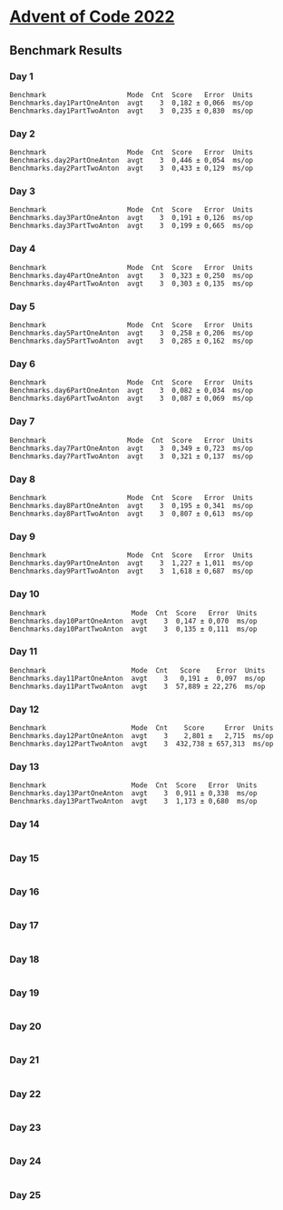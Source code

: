 # [Advent of Code 2022](https://adventofcode.com/2022)

## Benchmark Results
### Day 1
```
Benchmark                    Mode  Cnt  Score   Error  Units
Benchmarks.day1PartOneAnton  avgt    3  0,182 ± 0,066  ms/op
Benchmarks.day1PartTwoAnton  avgt    3  0,235 ± 0,830  ms/op
```
### Day 2
```
Benchmark                    Mode  Cnt  Score   Error  Units
Benchmarks.day2PartOneAnton  avgt    3  0,446 ± 0,054  ms/op
Benchmarks.day2PartTwoAnton  avgt    3  0,433 ± 0,129  ms/op
```
### Day 3
```
Benchmark                    Mode  Cnt  Score   Error  Units
Benchmarks.day3PartOneAnton  avgt    3  0,191 ± 0,126  ms/op
Benchmarks.day3PartTwoAnton  avgt    3  0,199 ± 0,665  ms/op
```
### Day 4
```
Benchmark                    Mode  Cnt  Score   Error  Units
Benchmarks.day4PartOneAnton  avgt    3  0,323 ± 0,250  ms/op
Benchmarks.day4PartTwoAnton  avgt    3  0,303 ± 0,135  ms/op
```
### Day 5
```
Benchmark                    Mode  Cnt  Score   Error  Units
Benchmarks.day5PartOneAnton  avgt    3  0,258 ± 0,206  ms/op
Benchmarks.day5PartTwoAnton  avgt    3  0,285 ± 0,162  ms/op
```
### Day 6
```
Benchmark                    Mode  Cnt  Score   Error  Units
Benchmarks.day6PartOneAnton  avgt    3  0,082 ± 0,034  ms/op
Benchmarks.day6PartTwoAnton  avgt    3  0,087 ± 0,069  ms/op
```
### Day 7
```
Benchmark                    Mode  Cnt  Score   Error  Units
Benchmarks.day7PartOneAnton  avgt    3  0,349 ± 0,723  ms/op
Benchmarks.day7PartTwoAnton  avgt    3  0,321 ± 0,137  ms/op
```
### Day 8
```
Benchmark                    Mode  Cnt  Score   Error  Units
Benchmarks.day8PartOneAnton  avgt    3  0,195 ± 0,341  ms/op
Benchmarks.day8PartTwoAnton  avgt    3  0,807 ± 0,613  ms/op
```
### Day 9
```
Benchmark                    Mode  Cnt  Score   Error  Units
Benchmarks.day9PartOneAnton  avgt    3  1,227 ± 1,011  ms/op
Benchmarks.day9PartTwoAnton  avgt    3  1,618 ± 0,687  ms/op
```
### Day 10
```
Benchmark                     Mode  Cnt  Score   Error  Units
Benchmarks.day10PartOneAnton  avgt    3  0,147 ± 0,070  ms/op
Benchmarks.day10PartTwoAnton  avgt    3  0,135 ± 0,111  ms/op
```
### Day 11
```
Benchmark                     Mode  Cnt   Score    Error  Units
Benchmarks.day11PartOneAnton  avgt    3   0,191 ±  0,097  ms/op
Benchmarks.day11PartTwoAnton  avgt    3  57,889 ± 22,276  ms/op
```
### Day 12
```
Benchmark                     Mode  Cnt    Score     Error  Units
Benchmarks.day12PartOneAnton  avgt    3    2,801 ±   2,715  ms/op
Benchmarks.day12PartTwoAnton  avgt    3  432,738 ± 657,313  ms/op
```
### Day 13
```
Benchmark                     Mode  Cnt  Score   Error  Units
Benchmarks.day13PartOneAnton  avgt    3  0,911 ± 0,338  ms/op
Benchmarks.day13PartTwoAnton  avgt    3  1,173 ± 0,680  ms/op
```
### Day 14
```

```
### Day 15
```

```
### Day 16
```

```
### Day 17
```

```
### Day 18
```

```
### Day 19
```

```
### Day 20
```

```
### Day 21
```

```
### Day 22
```

```
### Day 23
```

```
### Day 24
```

```
### Day 25
```

```